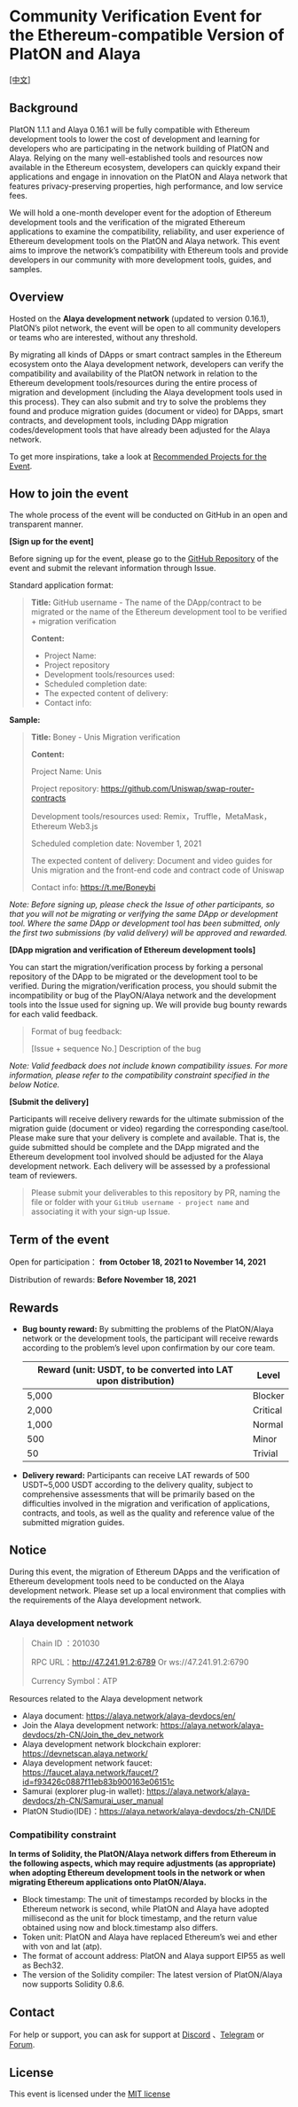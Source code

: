 # Community Verification Event for the Ethereum-compatible Version of PlatON and Alaya

[[中文]]()

## Background

PlatON 1.1.1 and Alaya 0.16.1 will be fully compatible with Ethereum development tools to lower the cost of development and learning for developers who are participating in the network building of PlatON and Alaya. Relying on the many well-established tools and resources now available in the Ethereum ecosystem, developers can quickly expand their applications and engage in innovation on the PlatON and Alaya network that features privacy-preserving properties, high performance, and low service fees.

We will hold a one-month developer event for the adoption of Ethereum development tools and the verification of the migrated Ethereum applications to examine the compatibility, reliability, and user experience of Ethereum development tools on the PlatON and Alaya network. This event aims to improve the network’s compatibility with Ethereum tools and provide developers in our community with more development tools, guides, and samples.



## Overview

Hosted on the **Alaya development network** (updated to version 0.16.1), PlatON’s pilot network, the event will be open to all community developers or teams who are interested, without any threshold.

By migrating all kinds of DApps or smart contract samples in the Ethereum ecosystem onto the Alaya development network, developers can verify the compatibility and availability of the PlatON network in relation to the Ethereum development tools/resources during the entire process of migration and development (including the Alaya development tools used in this process). They can also submit and try to solve the problems they found and produce migration guides (document or video) for DApps, smart contracts, and development tools, including DApp migration codes/development tools that have already been adjusted for the Alaya network.

To get more inspirations, take a look at [Recommended Projects for the Event](https://github.com/AlayaNetwork/Developer-Events/blob/main/Recommended%20Projects%20for%20the%20Event.md).


## How to join the event

The whole process of the event will be conducted on GitHub in an open and transparent manner.

**[Sign up for the event]**

Before signing up for the event, please go to the [GitHub Repository](https://github.com/AlayaNetwork/Developer-Events) of the event and submit the relevant information through Issue.

Standard application format:

> **Title:**  GitHub username  - The name of the DApp/contract to be migrated or the name of the Ethereum development tool to be verified + migration verification
>
> **Content:**
>
> - Project Name:
> - Project repository
> - Development tools/resources used:
> - Scheduled completion date:
> - The expected content of delivery:
> - Contact info:

**Sample:**

> **Title:** Boney - Unis Migration verification
>
> **Content:**
>
> Project Name: Unis
>
> Project repository: https://github.com/Uniswap/swap-router-contracts
>
> Development tools/resources used: Remix，Truffle，MetaMask，Ethereum Web3.js
>
> Scheduled completion date: November 1, 2021
>
> The expected content of delivery: Document and video guides for Unis migration and the front-end code and contract code of Uniswap
>
> Contact info: https://t.me/Boneybi

*Note: Before signing up, please check the Issue of other participants, so that you will not be migrating or verifying the same DApp or development tool. Where the same DApp or development tool has been submitted, only the first two submissions (by valid delivery) will be approved and rewarded.*



**[DApp migration and verification of Ethereum development tools]**

You can start the migration/verification process by forking a personal repository of the DApp to be migrated or the development tool to be verified. During the migration/verification process, you should submit the incompatibility or bug of the PlayON/Alaya network and the development tools into the Issue used for signing up. We will provide bug bounty rewards for each valid feedback.

> Format of bug feedback:
>
> [Issue + sequence No.] Description of the bug

*Note: Valid feedback does not include known compatibility issues. For more information, please refer to the compatibility constraint specified in the below Notice.*



**[Submit the delivery]**

Participants will receive delivery rewards for the ultimate submission of the migration guide (document or video) regarding the corresponding case/tool. Please make sure that your delivery is complete and available. That is, the guide submitted should be complete and the DApp migrated and the Ethereum development tool involved should be adjusted for the Alaya development network. Each delivery will be assessed by a professional team of reviewers.

> Please submit your deliverables to this repository by PR, naming the file or folder with your `GitHub username - project name` and associating it with your sign-up Issue.



## Term of the event

Open for participation： **from October 18, 2021 to November 14, 2021**

Distribution of rewards: **Before November 18, 2021**



## Rewards

- **Bug bounty reward:** By submitting the problems of the PlatON/Alaya network or the development tools, the participant will receive rewards according to the problem’s level upon confirmation by our core team.

  | Reward (unit: USDT, to be converted into LAT upon distribution) | Level    |
  | ------------------------------------------------------------ | -------- |
  | 5,000                                                        | Blocker  |
  | 2,000                                                        | Critical |
  | 1,000                                                        | Normal   |
  | 500                                                          | Minor    |
  | 50                                                           | Trivial  |

- **Delivery reward:** Participants can receive LAT rewards of 500 USDT~5,000 USDT according to the delivery quality, subject to comprehensive assessments that will be primarily based on the difficulties involved in the migration and verification of applications, contracts, and tools, as well as the quality and reference value of the submitted migration guides.



## Notice

During this event, the migration of Ethereum DApps and the verification of Ethereum development tools need to be conducted on the Alaya development network. Please set up a local environment that complies with the requirements of the Alaya development network.

### Alaya development network

> Chain ID ：201030   
>
> RPC URL：http://47.241.91.2:6789  Or  ws://47.241.91.2:6790
>
> Currency Symbol：ATP

Resources related to the Alaya development network 

- Alaya document: https://alaya.network/alaya-devdocs/en/ 
- Join the Alaya development network: https://alaya.network/alaya-devdocs/zh-CN/Join_the_dev_network
- Alaya development network blockchain explorer: https://devnetscan.alaya.network/
- Alaya development network faucet: https://faucet.alaya.network/faucet/?id=f93426c0887f11eb83b900163e06151c
- Samurai (explorer plug-in wallet): https://alaya.network/alaya-devdocs/zh-CN/Samurai_user_manual
- PlatON Studio(IDE)：https://alaya.network/alaya-devdocs/zh-CN/IDE



### Compatibility constraint

**In terms of Solidity, the PlatON/Alaya network differs from Ethereum in the following aspects, which may require adjustments (as appropriate) when adopting Ethereum development tools in the network or when migrating Ethereum applications onto PlatON/Alaya.**

- Block timestamp: The unit of timestamps recorded by blocks in the Ethereum network is second, while PlatON and Alaya have adopted millisecond as the unit for block timestamp, and the return value obtained using now and block.timestamp also differs.
- Token unit: PlatON and Alaya have replaced Ethereum’s wei and ether with von and lat (atp).
- The format of account address: PlatON and Alaya support EIP55 as well as Bech32.
- The version of the Solidity compiler: The latest version of PlatON/Alaya now supports Solidity 0.8.6.



## Contact

For help or support, you can ask for support at [Discord](https://discord.gg/jAjFzJ3Cff) 、[Telegram](https://t.me/joinchat/LhO63AsZ_iozZGNl) or [Forum](https://forum.latticex.foundation/).

## License

This event is licensed under the [MIT license](https://github.com/AlayaNetwork/Developer-Events/blob/main/LICENSE.md)
